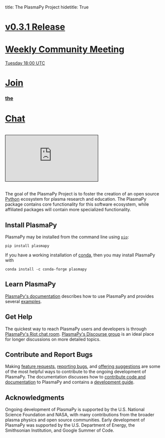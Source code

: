 title: The PlasmaPy Project
hidetitle: True

<div class="feature-row">
    <!-- Feature 1 -->
    <div class="feature-column">
        <a class="feature-link" href="https://pypi.org/project/plasmapy/">
        <span class="feature-card" style="background-image: linear-gradient(rgba(255, 255, 255, 0.5), rgba(255, 255, 255, 0.5)), none; background-color: #f96060">
            <span class="feature-card-text">
                <h1>v0.3.1 Release</h1>
            </span>
        </span>
        </a>
    </div>
    <!-- Feature 2 -->
    <div class="feature-column">
        <a class="feature-link" href="meetings/weekly">
        <span class="feature-card">
            <span class="feature-card-text">
                <h1>Weekly Community Meeting</h1>
                <p>Tuesday 18:00 UTC</p>
            </span>
        </span>
        </a>
    </div>
    <!-- Feature 3 -->
    <div class="feature-column">
        <a class="feature-link" href="https://riot.im/app/#/room/#plasmapy:openastronomy.org">
        <span class="feature-card" style="background-image: linear-gradient(rgba(255, 255, 255, 0.5), rgba(255, 255, 255, 0.5)), none; background-color: #80cece">
            <span class="feature-card-text">
                <h1>Join</h1>
                <h3>the</h3>
                <h1>Chat</h1>
            </span>
        </span>
        </a>
    </div>
</div>

<br/>

<div class="aspect-ratio-80pc">
    <iframe src="https://www.youtube-nocookie.com/embed/E8RwQF5wcXM"
            style="border: 1px solid black"
            frameborder="0" 
            allow="accelerometer; autoplay; encrypted-media; gyroscope; picture-in-picture"
            allowfullscreen>
    </iframe>
</div>

<br/>

The goal of the PlasmaPy Project is to foster the creation of an open source [Python](https://www.python.org/) ecosystem for plasma research and education.  The PlasmaPy package contains core functionality for this software ecosystem, while affiliated packages will contain more specialized functionality.

## Install PlasmaPy

PlasmaPy may be installed from the command line using [`pip`](https://pip.pypa.io/en/stable/):

```shell
pip install plasmapy
```

If you have a working installation of [conda](https://docs.conda.io/en/latest/), then you may install PlasmaPy with

```shell
conda install -c conda-forge plasmapy
```

## Learn PlasmaPy

[PlasmaPy's documentation](http://docs.plasmapy.org/en/latest) describes how to use PlasmaPy and provides several [examples](http://docs.plasmapy.org/en/latest/auto_examples/index.html). 

## Get Help

The quickest way to reach PlasmaPy users and developers is through [PlasmaPy's Riot chat room](https://riot.im/app/#/room/#plasmapy:openastronomy.org).  [PlasmaPy's Discourse group](https://plasmapy.discourse.group/) is an ideal place for longer discussions on more detailed topics.

## Contribute and Report Bugs

Making [feature requests](https://github.com/PlasmaPy/PlasmaPy/issues/new?template=Feature_request.md), [reporting bugs](https://github.com/PlasmaPy/PlasmaPy/issues/new?template=Bug_report.md), and [offering suggestions](https://docs.google.com/forms/d/e/1FAIpQLSdT3O5iHZrLJRuavFyzoR23PGy0Prfzx2SQOcwJGWtvHyT2lw/viewform) are some of the most helpful ways to contribute to the ongoing development of PlasmaPy.  The documentation discusses how to [contribute code and documentation](http://docs.plasmapy.org/en/latest/CONTRIBUTING.html) to PlasmaPy and contains a [development guide](http://docs.plasmapy.org/en/latest/development/index.html).

## Acknowledgments

Ongoing development of PlasmaPy is supported by the U.S. National Science Foundation and NASA, with many contributions from the broader plasma physics and open source communities.  Early development of PlasmaPy was supported by the U.S. Department of Energy, the Smithsonian Institution, and Google Summer of Code.

